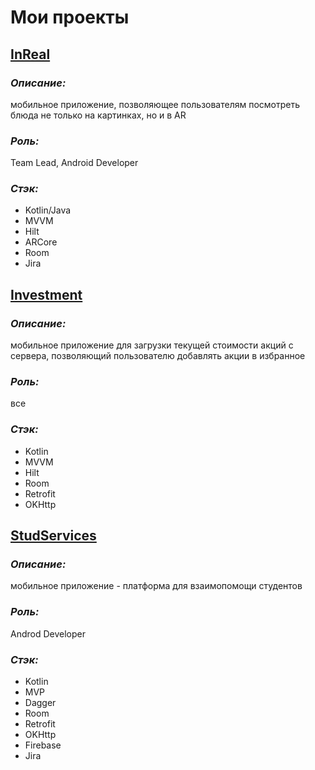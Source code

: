 # Мои проекты

## [**InReal**](https://github.com/inRealAR/inReal)
### _Описание:_ 
мобильное приложение, позволяющее пользователям посмотреть блюда не только на картинках, но и в AR
### _Роль:_
Team Lead, Android Developer
### _Стэк:_ 
* Kotlin/Java
* MVVM
* Hilt
* ARCore
* Room
* Jira

## [**Investment**](https://github.com/kish-dev/investment-app-kotlin)
### _Описание:_ 
мобильное приложение для загрузки текущей стоимости акций с сервера, позволяющий пользователю добавлять акции в избранное
### _Роль:_ 
все
### _Стэк:_ 
* Kotlin
* MVVM
* Hilt
* Room
* Retrofit
* OKHttp

## [**StudServices**](https://github.com/StudServices/StudServices-Android)
### _Описание:_
мобильное приложение - платформа для взаимопомощи студентов
### _Роль:_
Androd Developer
### _Стэк:_ 
* Kotlin
* MVP
* Dagger
* Room
* Retrofit
* OKHttp
* Firebase
* Jira

